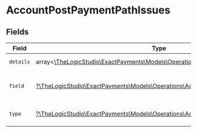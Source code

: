 # AccountPostPaymentPathIssues


## Fields

| Field                                                                                                                                    | Type                                                                                                                                     | Required                                                                                                                                 | Description                                                                                                                              | Example                                                                                                                                  |
| ---------------------------------------------------------------------------------------------------------------------------------------- | ---------------------------------------------------------------------------------------------------------------------------------------- | ---------------------------------------------------------------------------------------------------------------------------------------- | ---------------------------------------------------------------------------------------------------------------------------------------- | ---------------------------------------------------------------------------------------------------------------------------------------- |
| `details`                                                                                                                                | array<[\TheLogicStudio\ExactPayments\Models\Operations\AccountPostPaymentDetails](../../models/operations/AccountPostPaymentDetails.md)> | :heavy_minus_sign:                                                                                                                       | N/A                                                                                                                                      | String must contain at least 1 character(s)                                                                                              |
| `field`                                                                                                                                  | [?\TheLogicStudio\ExactPayments\Models\Operations\AccountPostPaymentField](../../models/operations/AccountPostPaymentField.md)           | :heavy_minus_sign:                                                                                                                       | It shows which field is/are missing.                                                                                                     | reference.referenceNo                                                                                                                    |
| `type`                                                                                                                                   | [?\TheLogicStudio\ExactPayments\Models\Operations\AccountPostPaymentType](../../models/operations/AccountPostPaymentType.md)             | :heavy_minus_sign:                                                                                                                       | It shows what is expecting.                                                                                                              | tooSmall                                                                                                                                 |